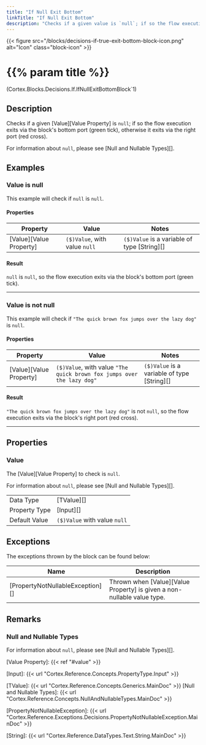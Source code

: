 ```yaml
---
title: "If Null Exit Bottom"
linkTitle: "If Null Exit Bottom"
description: "Checks if a given value is `null`; if so the flow execution exits via the block's bottom port, otherwise it exits via the right port."
---
```


{{< figure src="/blocks/decisions-if-true-exit-bottom-block-icon.png" alt="Icon" class="block-icon" >}}

# {{% param title %}}

<p class="namespace">(Cortex.Blocks.Decisions.If.IfNullExitBottomBlock`1)</p>

## Description

Checks if a given [Value][Value Property] is `null`; if so the flow execution exits via the block's bottom port (green tick), otherwise it exits via the right port (red cross).

For information about `null`, please see [Null and Nullable Types][].

## Examples

### Value is null

This example will check if `null` is `null`.

#### Properties

| Property           | Value                     | Notes                                    |
|--------------------|---------------------------|------------------------------------------|
| [Value][Value Property] | `($)Value`, with value `null` | `($)Value` is a variable of type [String][] |

#### Result

`null` is `null`, so the flow execution exits via the block's bottom port (green tick).

***

### Value is not null

This example will check if `"The quick brown fox jumps over the lazy dog"` is `null`.

#### Properties

| Property           | Value                     | Notes                                    |
|--------------------|---------------------------|------------------------------------------|
| [Value][Value Property] | `($)Value`, with value `"The quick brown fox jumps over the lazy dog"` | `($)Value` is a variable of type [String][] |

#### Result

`"The quick brown fox jumps over the lazy dog"` is not `null`, so the flow execution exits via the block's right port (red cross).

***

## Properties

### Value

The [Value][Value Property] to check is `null`.

For information about `null`, please see [Null and Nullable Types][].

| | |
|--------------------|---------------------------|
| Data Type | [TValue][] |
| Property Type | [Input][] |
| Default Value | `($)Value` with value `null` |

## Exceptions

The exceptions thrown by the block can be found below:

| Name     | Description |
|----------|----------|
| [PropertyNotNullableException][] | Thrown when [Value][Value Property] is given a non-nullable value type. |

## Remarks

### Null and Nullable Types

For information about `null`, please see [Null and Nullable Types][].

[Value Property]: {{< ref "#value" >}}

[Input]: {{< url "Cortex.Reference.Concepts.PropertyType.Input" >}}

[TValue]: {{< url "Cortex.Reference.Concepts.Generics.MainDoc" >}}
[Null and Nullable Types]: {{< url "Cortex.Reference.Concepts.NullAndNullableTypes.MainDoc" >}}

[PropertyNotNullableException]: {{< url "Cortex.Reference.Exceptions.Decisions.PropertyNotNullableException.MainDoc" >}}

[String]: {{< url "Cortex.Reference.DataTypes.Text.String.MainDoc" >}}
